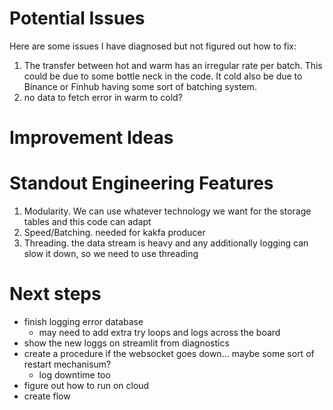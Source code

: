 # Potential Issues
Here are some issues I have diagnosed but not figured out how to fix:
1. The transfer between hot and warm has an irregular rate per batch. This could be due to some bottle neck in the code. It cold also be due to Binance or Finhub having some sort of batching system.
2. no data to fetch error in warm to cold?


# Improvement Ideas

# Standout Engineering Features
1. Modularity. We can use whatever technology we want for the storage tables and this code can adapt
2. Speed/Batching. needed for kakfa producer
3. Threading. the data stream is heavy and any additionally logging can slow it down, so we need to use threading

# Next steps

- finish logging error database
    - may need to add extra try loops and logs across the board
- show the new loggs on streamlit from diagnostics
- create a procedure if the websocket goes down... maybe some sort of restart mechanisum?
    - log downtime too
- figure out how to run on cloud
- create flow